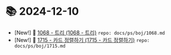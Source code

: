 # 📚 2024-12-10
- [New!] 📗 [1068 - 트리 (1068 - 트리)](https://til.qriosity.dev/featured/ps/boj/1068) `repo: docs/ps/boj/1068.md`
- [New!] 📗 [1715 - 카드 정렬하기 (1715 - 카드 정렬하기)](https://til.qriosity.dev/featured/ps/boj/1715) `repo: docs/ps/boj/1715.md`
